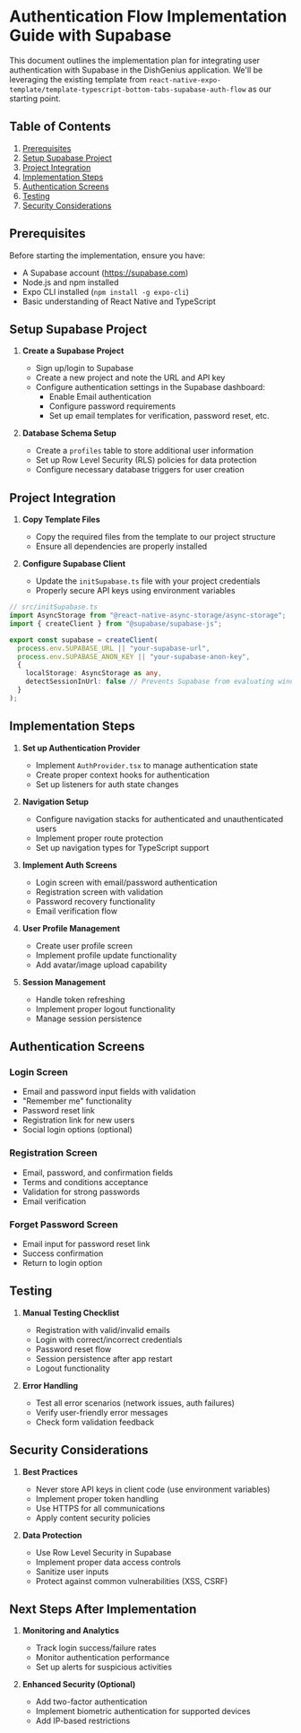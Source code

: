 # Authentication Flow Implementation Guide with Supabase

This document outlines the implementation plan for integrating user authentication with Supabase in the DishGenius application. We'll be leveraging the existing template from `react-native-expo-template/template-typescript-bottom-tabs-supabase-auth-flow` as our starting point.

## Table of Contents

1. [Prerequisites](#prerequisites)
2. [Setup Supabase Project](#setup-supabase-project)
3. [Project Integration](#project-integration)
4. [Implementation Steps](#implementation-steps)
5. [Authentication Screens](#authentication-screens)
6. [Testing](#testing)
7. [Security Considerations](#security-considerations)

## Prerequisites

Before starting the implementation, ensure you have:

- A Supabase account (https://supabase.com)
- Node.js and npm installed
- Expo CLI installed (`npm install -g expo-cli`)
- Basic understanding of React Native and TypeScript

## Setup Supabase Project

1. **Create a Supabase Project**
   - Sign up/login to Supabase
   - Create a new project and note the URL and API key
   - Configure authentication settings in the Supabase dashboard:
     - Enable Email authentication
     - Configure password requirements
     - Set up email templates for verification, password reset, etc.

2. **Database Schema Setup**
   - Create a `profiles` table to store additional user information
   - Set up Row Level Security (RLS) policies for data protection
   - Configure necessary database triggers for user creation

## Project Integration

1. **Copy Template Files**
   - Copy the required files from the template to our project structure
   - Ensure all dependencies are properly installed

2. **Configure Supabase Client**
   - Update the `initSupabase.ts` file with your project credentials
   - Properly secure API keys using environment variables

```typescript
// src/initSupabase.ts
import AsyncStorage from "@react-native-async-storage/async-storage";
import { createClient } from "@supabase/supabase-js";

export const supabase = createClient(
  process.env.SUPABASE_URL || "your-supabase-url",
  process.env.SUPABASE_ANON_KEY || "your-supabase-anon-key",
  {
    localStorage: AsyncStorage as any,
    detectSessionInUrl: false // Prevents Supabase from evaluating window.location.href, breaking mobile
  }
);
```

## Implementation Steps

1. **Set up Authentication Provider**
   - Implement `AuthProvider.tsx` to manage authentication state
   - Create proper context hooks for authentication
   - Set up listeners for auth state changes

2. **Navigation Setup**
   - Configure navigation stacks for authenticated and unauthenticated users
   - Implement proper route protection
   - Set up navigation types for TypeScript support

3. **Implement Auth Screens**
   - Login screen with email/password authentication
   - Registration screen with validation
   - Password recovery functionality
   - Email verification flow

4. **User Profile Management**
   - Create user profile screen
   - Implement profile update functionality
   - Add avatar/image upload capability

5. **Session Management**
   - Handle token refreshing
   - Implement proper logout functionality
   - Manage session persistence

## Authentication Screens

### Login Screen
- Email and password input fields with validation
- "Remember me" functionality
- Password reset link
- Registration link for new users
- Social login options (optional)

### Registration Screen
- Email, password, and confirmation fields
- Terms and conditions acceptance
- Validation for strong passwords
- Email verification

### Forget Password Screen
- Email input for password reset link
- Success confirmation
- Return to login option

## Testing

1. **Manual Testing Checklist**
   - Registration with valid/invalid emails
   - Login with correct/incorrect credentials
   - Password reset flow
   - Session persistence after app restart
   - Logout functionality

2. **Error Handling**
   - Test all error scenarios (network issues, auth failures)
   - Verify user-friendly error messages
   - Check form validation feedback

## Security Considerations

1. **Best Practices**
   - Never store API keys in client code (use environment variables)
   - Implement proper token handling
   - Use HTTPS for all communications
   - Apply content security policies

2. **Data Protection**
   - Use Row Level Security in Supabase
   - Implement proper data access controls
   - Sanitize user inputs
   - Protect against common vulnerabilities (XSS, CSRF)

## Next Steps After Implementation

1. **Monitoring and Analytics**
   - Track login success/failure rates
   - Monitor authentication performance
   - Set up alerts for suspicious activities

2. **Enhanced Security (Optional)**
   - Add two-factor authentication
   - Implement biometric authentication for supported devices
   - Add IP-based restrictions
